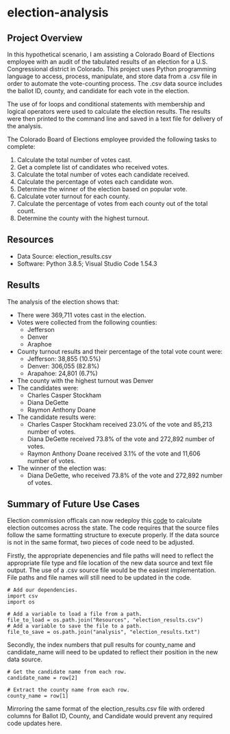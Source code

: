 # election-analysis

## Project Overview
In this hypothetical scenario, I am assisting a Colorado Board of Elections employee with an audit of the tabulated results of an election for a U.S. Congressional district in Colorado. This project uses Python programming language to access, process, manipulate, and store data from a .csv file in order to automate the vote-counting process. The .csv data source includes the ballot ID, county, and candidate for each vote in the election. 

The use of for loops and conditional statements with membership and logical operators were used to calculate the election results. The results were then printed to the command line and saved in a text file for delivery of the analysis. 

The Colorado Board of Elections employee provided the following tasks to complete:

1. Calculate the total number of votes cast.
2. Get a complete list of candidates who received votes.
3. Calculate the total number of votes each candidate received.
4. Calculate the percentage of votes each candidate won.
5. Determine the winner of the election based on popular vote.
6. Calculate voter turnout for each county.
7. Calculate the percentage of votes from each county out of the total count.
8. Determine the county with the highest turnout.

## Resources
- Data Source: election_results.csv
- Software: Python 3.8.5; Visual Studio Code 1.54.3

## Results
The analysis of the election shows that:
- There were 369,711 votes cast in the election.
- Votes were collected from the following counties:
  - Jefferson
  - Denver
  - Araphoe
- County turnout results and their percentage of the total vote count were:
  - Jefferson: 38,855 (10.5%)
  - Denver: 306,055 (82.8%)
  - Arapahoe: 24,801 (6.7%)
- The county with the highest turnout was Denver
- The candidates were:
  - Charles Casper Stockham
  - Diana DeGette
  - Raymon Anthony Doane
- The candidate results were:
  - Charles Casper Stockham received 23.0% of the vote and 85,213 number of votes.  
  - Diana DeGette received 73.8% of the vote and 272,892 number of votes.  
  - Raymon Anthony Doane received 3.1% of the vote and 11,606 number of votes.  
- The winner of the election was:
  - Diana DeGette, who received 73.8% of the vote and 272,892 number of votes.

## Summary of Future Use Cases
Election commission officals can now redeploy this [code](https://github.com/tysonseang/election-analysis/blob/main/PyPoll_Challenge.py) to calculate election outcomes across the state. The code requires that the source files follow the same formatting structure to execute properly. If the data source is not in the same format, two pieces of code need to be adjusted. 

Firstly, the appropriate depenencies and file paths will need to reflect the appropriate file type and file location of the new data source and text file output. The use of a .csv source file would be the easiest implementation. File paths and file names will still need to be updated in the code. 

```
# Add our dependencies.
import csv
import os

# Add a variable to load a file from a path.
file_to_load = os.path.join("Resources", "election_results.csv")
# Add a variable to save the file to a path.
file_to_save = os.path.join("analysis", "election_results.txt")
```

Secondly, the index numbers that pull results for county_name and candidate_name will need to be updated to reflect their position in the new data source.   

```
# Get the candidate name from each row.
candidate_name = row[2]

# Extract the county name from each row.
county_name = row[1]
```
Mirroring the same format of the election_results.csv file with ordered columns for Ballot ID, County, and Candidate would prevent any required code updates here. 
